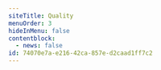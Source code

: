 ```yaml
---
siteTitle: Quality
menuOrder: 3
hideInMenu: false
contentblock:
  - news: false
id: 74070e7a-e216-42ca-857e-d2caad1ff7c2
---
```

